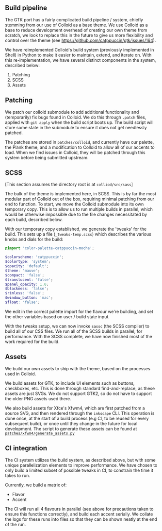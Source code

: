 ## Build pipeline

The GTK port has a fairly complicated build pipeline / system, chiefly stemming from our use of Colloid as a base theme.
We use Colloid as a base to reduce development overhead of creating our own theme from scratch, we look to replace this in the future
to give us more flexibility and control over the theme (see https://github.com/catppuccin/gtk/issues/164).

We have reimplemented Colloid's build system (previously implemented in Shell) in Python to make it easier to maintain, extend, and iterate on.
With this re-implementation, we have several distinct components in the system, described below:
1) Patching
2) SCSS
2) Assets

## Patching

We patch our colloid submodule to add additional functionality and (temporarily) fix bugs found in Colloid.
We do this through `.patch` files, applied with `git apply` when the build script boots up. 
The build script will store some state in the submodule to ensure it does not get needlessly patched.

The patches are stored in `patches/colloid`, and currently have our palette, the Plank theme, and a modification to Colloid
to allow all of our accents to load. When we find issues in Colloid, they will be patched through this system before being submitted upstream.

## SCSS

[This section assumes the directory root is at `colliod/src/sass`]

The bulk of the theme is implemented here, in SCSS. This is by far the most modular part of Colloid out of the box, requiring minimal patching from our end to function.
To start, we move the Colloid submodule into its own temporary copy. This is to allow us to run multiple builds in parallel, which would be otherwise impossible due to the
file changes necessitated by each build, described below.

With our temporary copy established, we generate the 'tweaks' for the build. This sets up a file (`_tweaks-temp.scss`) which describes the various knobs and dials for the build:
```scss
@import 'color-palette-catppuccin-mocha';

$colorscheme: 'catppuccin';
$colortype: 'system';
$opacity: 'default';
$theme: 'mauve';
$compact: 'false';
$translucent: 'false';
$panel_opacity: 1.0;
$blackness: 'false';
$rimless: 'false';
$window_button: 'mac';
$float: 'false';
```
We edit in the correct palette import for the flavour we're building, and set the other variables based on user / build state input.

With the tweaks setup, we can now invoke `sassc` (the SCSS compiler) to build all of our CSS files. We run all of the SCSS builds in parallel, for performance.
With the SCSS complete, we have now finished most of the work required for the build.


## Assets

We build our own assets to ship with the theme, based on the processes used in Colloid. 

We build assets for GTK, to include UI elements such as buttons, checkboxes,
etc. This is done through standard find-and-replace, as these assets are just SVGs. We do not support GTK2, so do not have to support the older PNG assets used there.

We also build assets for Xfce's Xfwm4, which are first patched from a source SVG, and then rendered through the `inkscape` CLI. 
This operation is done once, at the start of a build process (e.g CI, to be reused for every subsequent build), or once until they change in the future for local development. 
The script to generate these assets can be found at [`patches/xfwm4/generate_assets.py`](./patches/xfwm4/generate_assets.py)


## CI integration

The CI system utilizes the build system, as described above, but with some unique parallelization elements to improve performance.
We have chosen to only build a limited subset of possible tweaks in CI, to constrain the time it takes to run. 

Currently, we build a matrix of:
- Flavor
- Accent

The CI will run all 4 flavours in parallel (see above for precautions taken to ensure this functions correctly), and build each accent serially.
We collate the logs for these runs into files so that they can be shown neatly at the end of the run.
